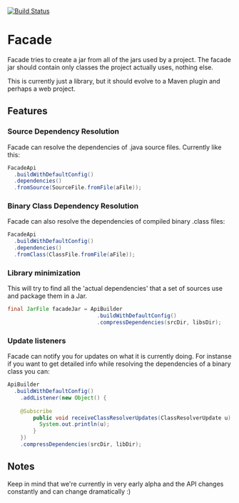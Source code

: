 [![Build Status](https://travis-ci.org/ayld/Facade.png?branch=master)](https://travis-ci.org/ayld/Facade)

Facade
======

Facade tries to create a jar from all of the jars used by a project.
The facade jar should contain only classes the project actually uses, nothing else.

This is currently just a library, but it should evolve to a Maven plugin and perhaps a web project.

## Features

### Source Dependency Resolution

Facade can resolve the dependencies of .java source files. 
Currently like this:

```java
FacadeApi
  .buildWithDefaultConfig()
  .dependencies()
  .fromSource(SourceFile.fromFile(aFile));
```

### Binary Class Dependency Resolution

Facade can also resolve the dependencies of compiled binary .class files:

```java
FacadeApi
  .buildWithDefaultConfig()
  .dependencies()
  .fromClass(ClassFile.fromFile(aFile));
```

### Library minimization

This will try to find all the 'actual dependencies' that a set of sources use and package them in a Jar.

```java
final JarFile facadeJar = ApiBuilder
                            .buildWithDefaultConfig()
                            .compressDependencies(srcDir, libsDir);
```

### Update listeners

Facade can notify you for updates on what it is currently doing. For instanse if you want to get detailed info while 
resolving the dependencies of a binary class you can:

```java
ApiBuilder
  .buildWithDefaultConfig()
	.addListener(new Object() {
	
    @Subscribe
		public void receiveClassResolverUpdates(ClassResolverUpdate u) {
		  System.out.println(u);
		}
	})
	.compressDependencies(srcDir, libDir);
```



## Notes

Keep in mind that we're currently in very early alpha and the API changes constantly and can change dramatically :)
